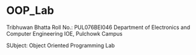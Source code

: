 # OOP_Lab

Tribhuwan Bhatta
Roll No.: PUL076BEI046
Department of Electronics and Computer Engineering
IOE, Pulchowk Campus

SUbject: Object Oriented Programming Lab
